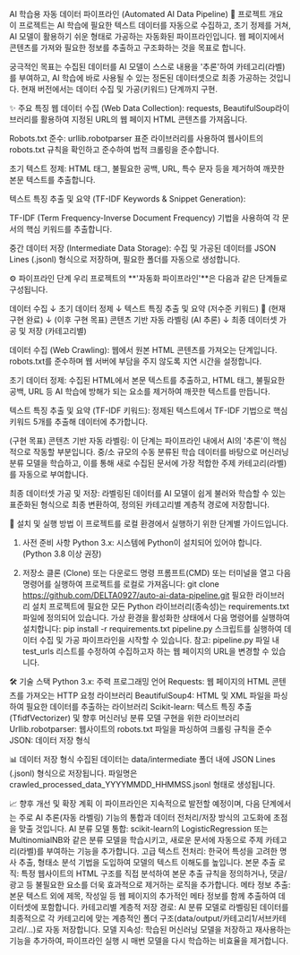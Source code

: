AI 학습용 자동 데이터 파이프라인 (Automated AI Data Pipeline)
🌟 프로젝트 개요
이 프로젝트는 AI 학습에 필요한 텍스트 데이터를 자동으로 수집하고, 초기 정제를 거쳐, AI 모델이 활용하기 쉬운 형태로 가공하는 자동화된 파이프라인입니다. 웹 페이지에서 콘텐츠를 가져와 필요한 정보를 추출하고 구조화하는 것을 목표로 합니다.

궁극적인 목표는 수집된 데이터를 AI 모델이 스스로 내용을 '추론'하여 카테고리(라벨)를 부여하고, AI 학습에 바로 사용될 수 있는 정돈된 데이터셋으로 최종 가공하는 것입니다. 현재 버전에서는 데이터 수집 및 가공(키워드) 단계까지 구현.

✨ 주요 특징
웹 데이터 수집 (Web Data Collection): requests, BeautifulSoup라이브러리를 활용하여 지정된 URL의 웹 페이지 HTML 콘텐츠를 가져옵니다.

Robots.txt 준수: urllib.robotparser 표준 라이브러리를 사용하여 웹사이트의 robots.txt 규칙을 확인하고 준수하여 법적 크롤링을 준수합니다.

초기 텍스트 정제: HTML 태그, 불필요한 공백, URL, 특수 문자 등을 제거하여 깨끗한 본문 텍스트를 추출합니다.

텍스트 특징 추출 및 요약 (TF-IDF Keywords & Snippet Generation):

TF-IDF (Term Frequency-Inverse Document Frequency) 기법을 사용하여 각 문서의 핵심 키워드를 추출합니다.

중간 데이터 저장 (Intermediate Data Storage): 수집 및 가공된 데이터를 JSON Lines (.jsonl) 형식으로 저장하며, 필요한 폴더를 자동으로 생성합니다.

⚙️ 파이프라인 단계
우리 프로젝트의 **'자동화 파이프라인'**은 다음과 같은 단계들로 구성됩니다.

데이터 수집
↓
초기 데이터 정제
↓
텍스트 특징 추출 및 요약 (저수준 키워드) 🌟 (현재 구현 완료)
↓
(이후 구현 목표) 콘텐츠 기반 자동 라벨링 (AI 추론)
↓
최종 데이터셋 가공 및 저장 (카테고리별)

데이터 수집 (Web Crawling): 웹에서 원본 HTML 콘텐츠를 가져오는 단계입니다. robots.txt를 준수하며 웹 서버에 부담을 주지 않도록 지연 시간을 설정합니다.

초기 데이터 정제: 수집된 HTML에서 본문 텍스트를 추출하고, HTML 태그, 불필요한 공백, URL 등 AI 학습에 방해가 되는 요소를 제거하여 깨끗한 텍스트를 만듭니다.

텍스트 특징 추출 및 요약 (TF-IDF 키워드): 정제된 텍스트에서 TF-IDF 기법으로 핵심 키워드 5개를 추출해 데이터에 추가합니다.

(구현 목표) 콘텐츠 기반 자동 라벨링: 이 단계는 파이프라인 내에서 AI의 '추론'이 핵심적으로 작동할 부분입니다. 중/소 규모의 수동 분류된 학습 데이터를 바탕으로 머신러닝 분류 모델을 학습하고, 이를 통해 새로 수집된 문서에 가장 적합한 주제 카테고리(라벨)를 자동으로 부여합니다.

 최종 데이터셋 가공 및 저장: 라벨링된 데이터를 AI 모델이 쉽게 불러와 학습할 수 있는 표준화된 형식으로 최종 변환하여, 정의된 카테고리별 계층적 경로에 저장합니다.

🚀 설치 및 실행 방법
이 프로젝트를 로컬 환경에서 실행하기 위한 단계별 가이드입니다.

1. 사전 준비 사항
Python 3.x: 시스템에 Python이 설치되어 있어야 합니다. (Python 3.8 이상 권장)

2. 저장소 클론 (Clone) 또는 다운로드
명령 프롬프트(CMD) 또는 터미널을 열고 다음 명령어를 실행하여 프로젝트를 로컬로 가져옵니다:
git clone https://github.com/DELTA0927/auto-ai-data-pipeline.git
필요한 라이브러리 설치
프로젝트에 필요한 모든 Python 라이브러리(종속성)는 requirements.txt 파일에 정의되어 있습니다. 가상 환경을 활성화한 상태에서 다음 명령어를 실행하여 설치합니다:
pip install -r requirements.txt
pipeline.py 스크립트를 실행하여 데이터 수집 및 가공 파이프라인을 시작할 수 있습니다.
참고: pipeline.py 파일 내 test_urls 리스트를 수정하여 수집하고자 하는 웹 페이지의 URL을 변경할 수 있습니다.

🛠️ 기술 스택
Python 3.x: 주력 프로그래밍 언어
Requests: 웹 페이지의 HTML 콘텐츠를 가져오는 HTTP 요청 라이브러리
BeautifulSoup4: HTML 및 XML 파일을 파싱하여 필요한 데이터를 추출하는 라이브러리
Scikit-learn: 텍스트 특징 추출(TfidfVectorizer) 및 향후 머신러닝 분류 모델 구현을 위한 라이브러리
Urllib.robotparser: 웹사이트의 robots.txt 파일을 파싱하여 크롤링 규칙을 준수
JSON: 데이터 저장 형식

📊 데이터 저장 형식
수집된 데이터는 data/intermediate 폴더 내에 JSON Lines (.jsonl) 형식으로 저장됩니다. 파일명은 crawled_processed_data_YYYYMMDD_HHMMSS.jsonl 형태로 생성됩니다.

📈 향후 개선 및 확장 계획
이 파이프라인은 지속적으로 발전할 예정이며, 다음 단계에서는 주로 AI 추론(자동 라벨링) 기능의 통합과 데이터 전처리/저장 방식의 고도화에 초점을 맞출 것입니다.
AI 분류 모델 통합: scikit-learn의 LogisticRegression 또는 MultinomialNB와 같은 분류 모델을 학습시키고, 새로운 문서에 자동으로 주제 카테고리(라벨)를 부여하는 기능을 추가합니다.
고급 텍스트 전처리: 한국어 특성을 고려한 명사 추출, 형태소 분석 기법을 도입하여 모델의 텍스트 이해도를 높입니다.
본문 추출 로직: 특정 웹사이트의 HTML 구조를 직접 분석하여 본문 추출 규칙을 정의하거나, 댓글/광고 등 불필요한 요소를 더욱 효과적으로 제거하는 로직을 추가합니다.
메타 정보 추출: 본문 텍스트 외에 제목, 작성일 등 웹 페이지의 추가적인 메타 정보를 함께 추출하여 데이터셋에 포함합니다.
카테고리별 계층적 저장 경로: AI 분류 모델로 라벨링된 데이터를 최종적으로 각 카테고리에 맞는 계층적인 폴더 구조(data/output/카테고리1/서브카테고리/...)로 자동 저장합니다.
모델 지속성: 학습된 머신러닝 모델을 저장하고 재사용하는 기능을 추가하여, 파이프라인 실행 시 매번 모델을 다시 학습하는 비효율을 제거합니다.